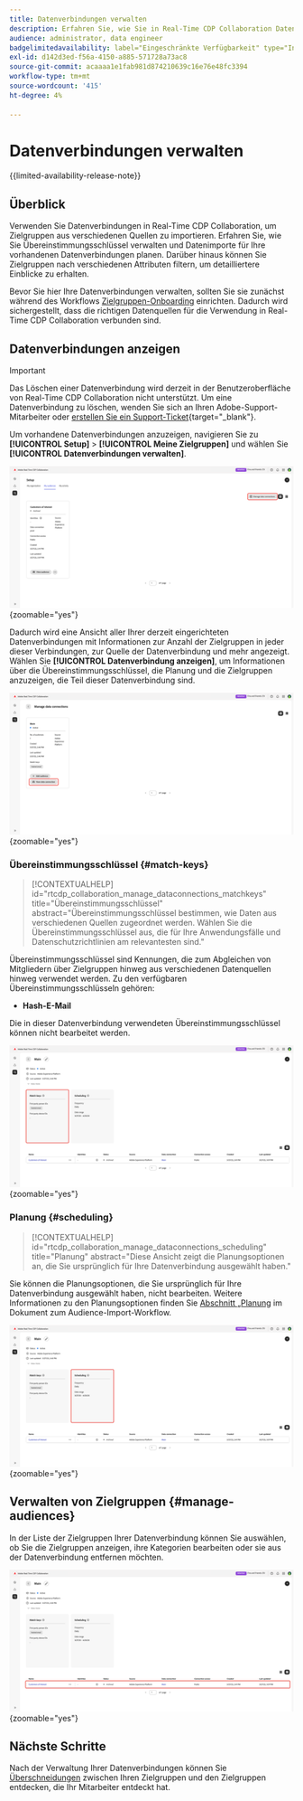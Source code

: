 ```yaml
---
title: Datenverbindungen verwalten
description: Erfahren Sie, wie Sie in Real-Time CDP Collaboration Datenverbindungen verwalten, einschließlich Übereinstimmungsschlüsseln, Planung, Anwendungsfällen und Zielgruppenfilterung
audience: administrator, data engineer
badgelimitedavailability: label="Eingeschränkte Verfügbarkeit" type="Informative" url="https://helpx.adobe.com/legal/product-descriptions/real-time-customer-data-platform-collaboration.html newtab=true"
exl-id: d142d3ed-f56a-4150-a885-571728a73ac8
source-git-commit: acaaaa1e1fab981d874210639c16e76e48fc3394
workflow-type: tm+mt
source-wordcount: '415'
ht-degree: 4%

---
```


# Datenverbindungen verwalten

{{limited-availability-release-note}}

## Überblick

Verwenden Sie Datenverbindungen in Real-Time CDP Collaboration, um Zielgruppen aus verschiedenen Quellen zu importieren. Erfahren Sie, wie Sie Übereinstimmungsschlüssel verwalten und Datenimporte für Ihre vorhandenen Datenverbindungen planen. Darüber hinaus können Sie Zielgruppen nach verschiedenen Attributen filtern, um detailliertere Einblicke zu erhalten.

Bevor Sie hier Ihre Datenverbindungen verwalten, sollten Sie sie zunächst während des Workflows [Zielgruppen-Onboarding](./onboard-audiences.md) einrichten. Dadurch wird sichergestellt, dass die richtigen Datenquellen für die Verwendung in Real-Time CDP Collaboration verbunden sind.

## Datenverbindungen anzeigen

>[!IMPORTANT]
>
>Das Löschen einer Datenverbindung wird derzeit in der Benutzeroberfläche von Real-Time CDP Collaboration nicht unterstützt. Um eine Datenverbindung zu löschen, wenden Sie sich an Ihren Adobe-Support-Mitarbeiter oder [erstellen Sie ein Support-Ticket](https://experienceleague.adobe.com/home?lang=en&amp;support-tab=open-ticket#support){target="_blank"}.

Um vorhandene Datenverbindungen anzuzeigen, navigieren Sie zu **[!UICONTROL Setup]** > **[!UICONTROL Meine Zielgruppen]** und wählen Sie **[!UICONTROL Datenverbindungen verwalten]**.

![Arbeitsbereich „Setup“ mit hervorgehobener Option „Datenverbindungen verwalten“.](/help/assets/setup/manage-data-connection/manage-data-connection-highlighted.png){zoomable="yes"}

Dadurch wird eine Ansicht aller Ihrer derzeit eingerichteten Datenverbindungen mit Informationen zur Anzahl der Zielgruppen in jeder dieser Verbindungen, zur Quelle der Datenverbindung und mehr angezeigt. Wählen Sie **[!UICONTROL Datenverbindung anzeigen]**, um Informationen über die Übereinstimmungsschlüssel, die Planung und die Zielgruppen anzuzeigen, die Teil dieser Datenverbindung sind.

![Arbeitsbereich „Datenverbindungen verwalten“ mit hervorgehobenen Optionen „Verbindungen anzeigen“. ](/help/assets/setup/manage-data-connection/view-data-connection-highlighted.png){zoomable="yes"}

### Übereinstimmungsschlüssel {#match-keys}

>[!CONTEXTUALHELP]
>id="rtcdp_collaboration_manage_dataconnections_matchkeys"
>title="Übereinstimmungsschlüssel"
>abstract="Übereinstimmungsschlüssel bestimmen, wie Daten aus verschiedenen Quellen zugeordnet werden. Wählen Sie die Übereinstimmungsschlüssel aus, die für Ihre Anwendungsfälle und Datenschutzrichtlinien am relevantesten sind."

Übereinstimmungsschlüssel sind Kennungen, die zum Abgleichen von Mitgliedern über Zielgruppen hinweg aus verschiedenen Datenquellen hinweg verwendet werden. Zu den verfügbaren Übereinstimmungsschlüsseln gehören:

- **Hash-E-Mail**

Die in dieser Datenverbindung verwendeten Übereinstimmungsschlüssel können nicht bearbeitet werden.

![Ein Arbeitsbereich für Datenverbindungen mit hervorgehobenem Abschnitt „Übereinstimmungsschlüssel“.](/help/assets/setup/manage-data-connection/view-data-connection-match-keys.png){zoomable="yes"}

### Planung {#scheduling}

>[!CONTEXTUALHELP]
>id="rtcdp_collaboration_manage_dataconnections_scheduling"
>title="Planung"
>abstract="Diese Ansicht zeigt die Planungsoptionen an, die Sie ursprünglich für Ihre Datenverbindung ausgewählt haben."

Sie können die Planungsoptionen, die Sie ursprünglich für Ihre Datenverbindung ausgewählt haben, nicht bearbeiten. Weitere Informationen zu den Planungsoptionen finden Sie [ Abschnitt „Planung](/help/guide/setup/onboard-audiences.md#schedule) im Dokument zum Audience-Import-Workflow.

![Ein Arbeitsbereich für Datenverbindungen mit hervorgehobenem Abschnitt „Planung“.](/help/assets/setup/manage-data-connection/view-data-connection-scheduling.png){zoomable="yes"}

## Verwalten von Zielgruppen {#manage-audiences}

In der Liste der Zielgruppen Ihrer Datenverbindung können Sie auswählen, ob Sie die Zielgruppen anzeigen, ihre Kategorien bearbeiten oder sie aus der Datenverbindung entfernen möchten.

![Ein Arbeitsbereich für Datenverbindungen mit hervorgehobenen Zielgruppen.](/help/assets/setup/manage-data-connection/view-data-connection-manage-audiences.png){zoomable="yes"}

## Nächste Schritte

Nach der Verwaltung Ihrer Datenverbindungen können Sie [Überschneidungen](/help/guide/collaborate/discover.md) zwischen Ihren Zielgruppen und den Zielgruppen entdecken, die Ihr Mitarbeiter entdeckt hat.
